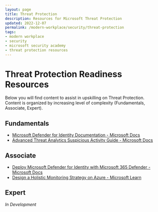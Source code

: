```yaml
---
layout: page
title: Threat Protection
description: Resources for Microsoft Threat Protection
updated: 2022-12-07
permalink: /modern-workplace/security/threat-protection
tags:
- modern workplace
- security
- microsoft security academy
- threat protection resources
---
```


# Threat Protection Readiness Resources
Below you will find content to assist in upskilling on Threat Protection. Content is organized by increasing level of complexity (Fundamentals, Associate, Expert).

## Fundamentals
* [Microsoft Defender for Identity Documentation - Microsoft Docs](https://learn.microsoft.com/en-us/defender-for-identity/)
* [Advanced Threat Analytics Suspicious Activity Guide - Microsoft Docs](https://docs.microsoft.com/en-us/advanced-threat-analytics/suspicious-activity-guide)

## Associate
* [Deploy Microsoft Defender for Identity with Microsoft 365 Defender - Microsoft Docs](https://docs.microsoft.com/en-us/azure-advanced-threat-protection/atp-mcas-integration)
* [Design a Holistic Monitoring Strategy on Azure - Microsoft Learn](https://docs.microsoft.com/en-us/learn/modules/design-monitoring-strategy-on-azure/)

## Expert
*In Development*